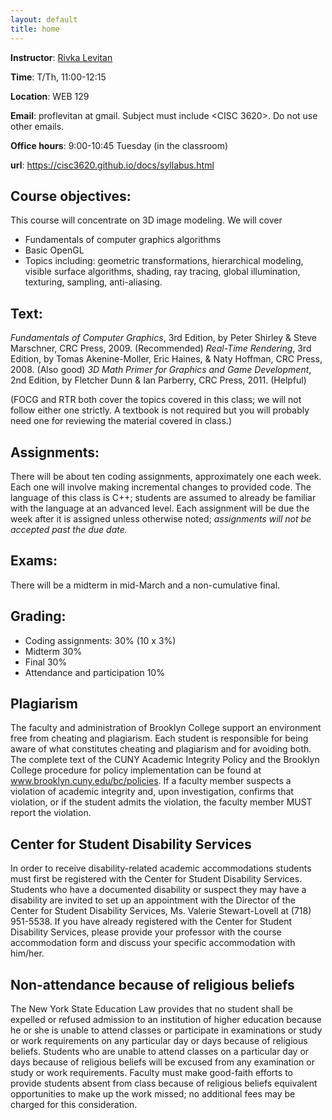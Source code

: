 ```yaml
---
layout: default
title: home
---
```


__Instructor__: [Rivka Levitan](http://www.sci.brooklyn.cuny.edu/~levitan/)

__Time__: T/Th, 11:00-12:15

__Location__: WEB 129

__Email__: proflevitan at gmail. Subject must include <CISC 3620>. Do not use other emails.

__Office hours__: 9:00-10:45 Tuesday (in the classroom)

__url__: https://cisc3620.github.io/docs/syllabus.html

## Course objectives:
This course will concentrate on 3D image modeling. We will cover

* Fundamentals of computer graphics algorithms
* Basic OpenGL
* Topics including: geometric transformations, hierarchical modeling, visible surface algorithms, shading, ray tracing, global illumination, texturing, sampling, anti-aliasing.

## Text:
_Fundamentals of Computer Graphics_, 3rd Edition, by Peter Shirley & Steve Marschner, CRC Press, 2009. (Recommended)
_Real-Time Rendering_, 3rd Edition, by Tomas Akenine-Moller, Eric Haines, & Naty Hoffman, CRC Press, 2008. (Also good)
_3D Math Primer for Graphics and Game Development_, 2nd Edition, by Fletcher Dunn & Ian Parberry, CRC Press, 2011. (Helpful)

(FOCG and RTR both cover the topics covered in this class; we will not follow either one strictly. A textbook is not required but you will probably need one for reviewing the material covered in class.)

## Assignments:

There will be about ten coding assignments, approximately one each week. Each one will involve making incremental changes to provided code. The language of this class is C++; students are assumed to already be familiar with the language at an advanced level. Each assignment will be due the week after it is assigned unless otherwise noted; _assignments will not be accepted past the due date._

## Exams:

There will be a midterm in mid-March and a non-cumulative final.

## Grading:

* Coding assignments: 30% (10 x 3%)
* Midterm 30%
* Final 30%
* Attendance and participation 10%

## Plagiarism

The faculty and administration of Brooklyn College support an environment free from cheating and plagiarism. Each student is responsible for being aware of what constitutes cheating and plagiarism and for avoiding both. The complete text of the CUNY Academic Integrity Policy and the Brooklyn College procedure for policy implementation can be found at www.brooklyn.cuny.edu/bc/policies. If a faculty member suspects a violation of academic integrity and, upon investigation, confirms that violation, or if the student admits the violation, the faculty member MUST report the violation.

## Center for Student Disability Services

In order to receive disability-related academic accommodations students must first be registered with the Center for Student Disability Services. Students who have a documented disability or suspect they may have a disability are invited to set up an appointment with the Director of the Center for Student Disability Services, Ms. Valerie Stewart-Lovell at (718) 951-5538. If you have already registered with the Center for Student Disability Services, please provide your professor with the course accommodation form and discuss your specific accommodation with him/her.

## Non-attendance because of religious beliefs

The New York State Education Law provides that no student shall be expelled or refused admission to an institution of higher education because he or she is unable to attend classes or participate in examinations or study or work requirements on any particular day or days because of religious beliefs. Students who are unable to attend classes on a particular day or days because of religious beliefs will be excused from any examination or study or work requirements. Faculty must make good-faith efforts to provide students absent from class because of religious beliefs equivalent opportunities to make up the work missed; no additional fees may be charged for this consideration.

